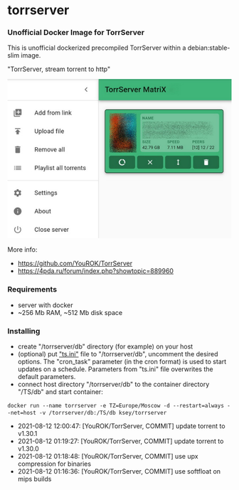 # torrserver
### Unofficial Docker Image for TorrServer

This is unofficial dockerized precompiled TorrServer within a debian:stable-slim image.

"TorrServer, stream torrent to http"

![TorrServer](https://raw.githubusercontent.com/MrKsey/torrserver/master/ts.jpg)

More info:
- https://github.com/YouROK/TorrServer
- https://4pda.ru/forum/index.php?showtopic=889960

### Requirements

* server with docker
* ~256 Mb RAM, ~512 Mb disk space 

### Installing

- сreate "/torrserver/db" directory (for example) on your host
- (optional) put ["ts.ini"](https://raw.githubusercontent.com/MrKsey/torrserver/master/ts.ini) file to "/torrserver/db", uncomment the desired options. The "cron_task" parameter (in the cron format) is used to start updates on a schedule. Parameters from "ts.ini" file overwrites the default parameters.
- connect host directory "/torrserver/db" to the container directory "/TS/db" and start container:
```
docker run --name torrserver -e TZ=Europe/Moscow -d --restart=always --net=host -v /torrserver/db:/TS/db ksey/torrserver
```













































































































































































































* 2021-08-12 12:00:47: [YouROK/TorrServer, COMMIT] update torrent to v1.30.1
* 2021-08-12 01:19:27: [YouROK/TorrServer, COMMIT] update torrent to v1.30.0
* 2021-08-12 01:18:48: [YouROK/TorrServer, COMMIT] use upx compression for binaries
* 2021-08-12 01:16:36: [YouROK/TorrServer, COMMIT] use softfloat on mips builds

